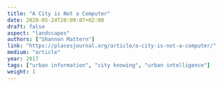 ```yaml
---
title: "A City is Not a Computer"
date: 2020-05-24T20:09:07+02:00
draft: false
aspect: "landscapes"
authors: ["Shannon Mattern"]
link: "https://placesjournal.org/article/a-city-is-not-a-computer/"
medium: "article"
year: 2017
tags: ["urban information", "city knowing", "urban intelligence"]
weight: 1
---
```

